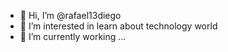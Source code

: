- 👋 Hi, I’m @rafael13diego
- 👀 I’m interested in learn about technology world
- 🌱 I’m currently working ...

<!---
rafael13diego/rafael13diego is a ✨ special ✨ repository because its `README.md` (this file) appears on your GitHub profile.
You can click the Preview link to take a look at your changes.
--->

